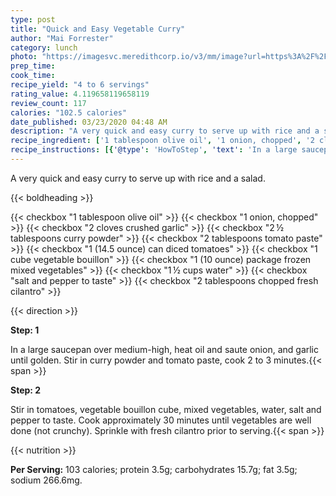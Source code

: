 ```yaml
---
type: post
title: "Quick and Easy Vegetable Curry"
author: "Mai Forrester"
category: lunch
photo: "https://imagesvc.meredithcorp.io/v3/mm/image?url=https%3A%2F%2Fimages.media-allrecipes.com%2Fuserphotos%2F6348017.jpg"
prep_time: 
cook_time: 
recipe_yield: "4 to 6 servings"
rating_value: 4.119658119658119
review_count: 117
calories: "102.5 calories"
date_published: 03/23/2020 04:48 AM
description: "A very quick and easy curry to serve up with rice and a salad."
recipe_ingredient: ['1 tablespoon olive oil', '1 onion, chopped', '2 cloves crushed garlic', '2\u2009½ tablespoons curry powder', '2 tablespoons tomato paste', '1 (14.5 ounce) can diced tomatoes', '1 cube vegetable bouillon', '1 (10 ounce) package frozen mixed vegetables', '1\u2009½ cups water', 'salt and pepper to taste', '2 tablespoons chopped fresh cilantro']
recipe_instructions: [{'@type': 'HowToStep', 'text': 'In a large saucepan over medium-high, heat oil and saute onion, and garlic until golden. Stir in curry powder and tomato paste, cook 2 to 3 minutes.\n'}, {'@type': 'HowToStep', 'text': 'Stir in tomatoes, vegetable bouillon cube, mixed vegetables, water, salt and pepper to taste. Cook approximately 30 minutes until vegetables are well done (not crunchy). Sprinkle with fresh cilantro prior to serving.\n'}]
---
```


A very quick and easy curry to serve up with rice and a salad. 

{{< boldheading >}}

{{< checkbox "1 tablespoon olive oil" >}}
{{< checkbox "1  onion, chopped" >}}
{{< checkbox "2 cloves crushed garlic" >}}
{{< checkbox "2 ½ tablespoons curry powder" >}}
{{< checkbox "2 tablespoons tomato paste" >}}
{{< checkbox "1 (14.5 ounce) can diced tomatoes" >}}
{{< checkbox "1 cube vegetable bouillon" >}}
{{< checkbox "1 (10 ounce) package frozen mixed vegetables" >}}
{{< checkbox "1 ½ cups water" >}}
{{< checkbox "salt and pepper to taste" >}}
{{< checkbox "2 tablespoons chopped fresh cilantro" >}}


{{< direction >}}

**Step: 1**

In a large saucepan over medium-high, heat oil and saute onion, and garlic until golden. Stir in curry powder and tomato paste, cook 2 to 3 minutes.{{< span >}}

**Step: 2**

Stir in tomatoes, vegetable bouillon cube, mixed vegetables, water, salt and pepper to taste. Cook approximately 30 minutes until vegetables are well done (not crunchy). Sprinkle with fresh cilantro prior to serving.{{< span >}}

{{< nutrition >}}

**Per Serving:** 103 calories; protein 3.5g; carbohydrates 15.7g; fat 3.5g; sodium 266.6mg.
